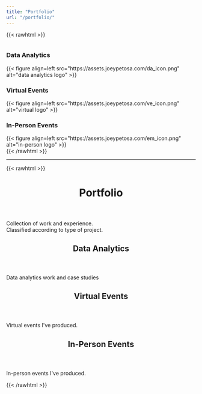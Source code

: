 ```yaml
---
title: "Portfolio"
url: "/portfolio/"
---
```



{{< rawhtml >}}
<div id="columncards">
  <div class="row">
    <div class="column">
      <div class="card">
        <h3>Data Analytics</h3>
        {{< figure align=left src="https://assets.joeypetosa.com/da_icon.png" alt="data analytics logo" >}}
      </div> 
    </div>
    <div class="column">
      <div class="card">
        <h3>Virtual Events</h3>
        {{< figure align=left src="https://assets.joeypetosa.com/ve_icon.png" alt="virtual logo" >}}
      </div>
    </div>
    <div class="column">
      <div class="card">
        <h3>In-Person Events</h3>
        {{< figure align=left src="https://assets.joeypetosa.com/em_icon.png" alt="in-person logo" >}}
      </div>
    </div>
  </div>
  
</div>
{{< /rawhtml >}}

---

{{< rawhtml >}}

<header class=entry-header>
  <h1>Portfolio</h1>
</header>
<div class=post-content><p>Collection of work and experience.
<br>Classified according to type of project.</p>

<article class=post-entry>
  <header class=entry-header>
    <h2>Data Analytics
    </h2>
  </header>
  <section class=entry-content>
    <p>Data analytics work and case studies</p>
  </section>
  <a class=entry-link aria-label="post link to Data Analytics" href="https://www.joeypetosa.com/portfolio/data-analytics/"></a>
</article>

<article class=post-entry>
  <header class=entry-header>
    <h2>Virtual Events
    </h2>
  </header>
  <section class=entry-content>
    <p>Virtual events I've produced.</p>
  </section>
  <a class=entry-link aria-label="post link to Virtual Events" href="https://www.joeypetosa.com/portfolio/virtual-events/"></a>
</article>

<article class=post-entry>
  <header class=entry-header>
    <h2>In-Person Events
    </h2>
  </header>
  <section class=entry-content>
    <p>In-person events I've produced.</p>
  </section>
  <a class=entry-link aria-label="post link to In-Person Events" href="https://www.joeypetosa.com/portfolio/in-person-events/"></a>
</article>


{{< /rawhtml >}}